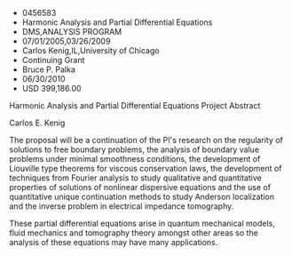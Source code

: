 
* 0456583
* Harmonic Analysis and Partial Differential Equations
* DMS,ANALYSIS PROGRAM
* 07/01/2005,03/26/2009
* Carlos Kenig,IL,University of Chicago
* Continuing Grant
* Bruce P. Palka
* 06/30/2010
* USD 399,186.00

Harmonic Analysis and Partial Differential Equations Project Abstract

Carlos E. Kenig

The proposal will be a continuation of the PI's research on the regularity of
solutions to free boundary problems, the analysis of boundary value problems
under minimal smoothness conditions, the development of Liouville type theorems
for viscous conservation laws, the development of techniques from Fourier
analysis to study qualitative and quantitative properties of solutions of
nonlinear dispersive equations and the use of quantitative unique continuation
methods to study Anderson localization and the inverse problem in electrical
impedance tomography.

These partial differential equations arise in quantum mechanical models, fluid
mechanics and tomography theory amongst other areas so the analysis of these
equations may have many applications.


